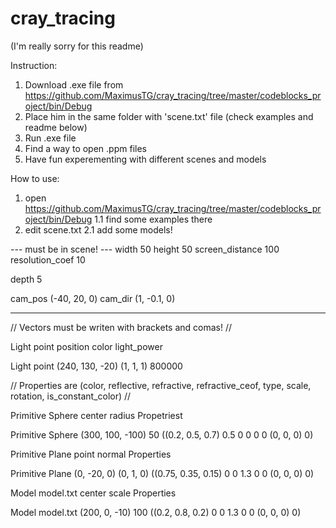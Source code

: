 # cray_tracing
(I'm really sorry for this readme)

Instruction:
1. Download .exe file from https://github.com/MaximusTG/cray_tracing/tree/master/codeblocks_project/bin/Debug
2. Place him in the same folder with 'scene.txt' file (check examples and readme below)
3. Run .exe file
4. Find a way to open .ppm files
5. Have fun experementing with different scenes and models

How to use:
1. open https://github.com/MaximusTG/cray_tracing/tree/master/codeblocks_project/bin/Debug
1.1 find some examples there
2. edit scene.txt
2.1 add some models!

--- must be in scene! ---
width 50 height 50
screen_distance 100
resolution_coef 10

depth 5

cam_pos (-40, 20, 0)
cam_dir (1, -0.1, 0)

-------------------------

// Vectors must be writen with brackets and comas! //

Light point position color light_power

Light point (240, 130, -20) (1, 1, 1) 800000

// Properties are (color, reflective, refractive, refractive_ceof, type, scale, rotation, is_constant_color) //

Primitive Sphere center radius Propetriest

Primitive Sphere (300, 100, -100) 50 ((0.2, 0.5, 0.7) 0.5 0 0 0 0 (0, 0, 0) 0)

Primitive Plane  point normal Properties

Primitive Plane  (0, -20, 0) (0, 1, 0) ((0.75, 0.35, 0.15) 0 0 1.3 0 0 (0, 0, 0) 0)

Model model.txt center scale Properties

Model model.txt (200, 0, -10) 100 ((0.2, 0.8, 0.2) 0 0 1.3 0 0 (0, 0, 0) 0)
